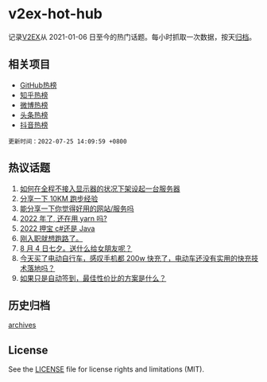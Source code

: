 # v2ex-hot-hub

 记录[V2EX](https://www.v2ex.com/)从 2021-01-06 日至今的热门话题。每小时抓取一次数据，按天[归档](archives)。
 
 ## 相关项目

- [GitHub热榜](https://github.com/snaildev/github-hot-hub)
- [知乎热榜](https://github.com/snaildev/zhihu-hot-hub)
- [微博热榜](https://github.com/snaildev/weibo-hot-hub)
- [头条热榜](https://github.com/snaildev/toutiao-hot-hub)
- [抖音热榜](https://github.com/snaildev/douyin-hot-hub)


 `更新时间：2022-07-25 14:09:59 +0800`

## 热议话题

1. [如何在全程不接入显示器的状况下架设起一台服务器](https://www.v2ex.com/t/868389)
1. [分享一下 10KM 跑步经验](https://www.v2ex.com/t/868472)
1. [能分享一下你觉得好用的网站/服务吗](https://www.v2ex.com/t/868405)
1. [2022 年了, 还在用 yarn 吗?](https://www.v2ex.com/t/868418)
1. [2022 押宝 c#还是 Java](https://www.v2ex.com/t/868434)
1. [刚入职就想跑路了。](https://www.v2ex.com/t/868453)
1. [8 月 4 日七夕。送什么给女朋友呢？](https://www.v2ex.com/t/868457)
1. [今天买了电动自行车，感叹手机都 200w 快充了，电动车还没有实用的快充技术落地吗？](https://www.v2ex.com/t/868423)
1. [如果只是自动签到，最佳性价比的方案是什么？](https://www.v2ex.com/t/868440)

## 历史归档

[archives](archives)

## License

See the [LICENSE](LICENSE) file for license rights and limitations (MIT).
